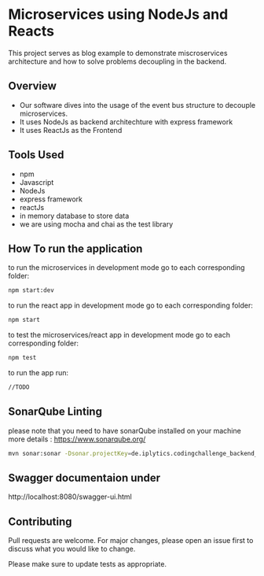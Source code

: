 # Microservices using NodeJs and Reacts
This project serves as blog example to demonstrate miscroservices architecture and how to solve problems decoupling in the backend.

## Overview
- Our software dives into the usage of the event bus structure to decouple microservices.
- It uses NodeJs as backend architechture with express framework
- It uses ReactJs as the Frontend 

## Tools Used
- npm
- Javascript 
- NodeJs
- express framework
- reactJs
- in memory database to store data
- we are using mocha and chai as the test library



## How To run the application
to run the microservices in development mode go to each corresponding folder:
```bash
npm start:dev
```
to run the react app in development mode go to each corresponding folder:
```bash
npm start
```

to test the microservices/react app in development mode go to each corresponding folder:
```bash 
npm test
```

to run the app run:
```bash
//TODO
```

## SonarQube Linting
please note that you need to have sonarQube installed on your machine
more details : https://www.sonarqube.org/
```bash
mvn sonar:sonar -Dsonar.projectKey=de.iplytics.codingchallenge_backend_webapp -Dsonar.host.url=http://localhost:9000 -Dsonar.login=54db2a4cf71d61a01d01a61fa108c571946a70a6
```

## Swagger documentaion under
http://localhost:8080/swagger-ui.html


## Contributing
Pull requests are welcome. For major changes, please open an issue first to discuss what you would like to change.

Please make sure to update tests as appropriate.